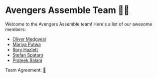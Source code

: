 # Avengers Assemble Team 🦸🏻

Welcome to the Avengers Assemble team! Here's a list of our awesome members:

- [Oliver Medgyesi](https://github.com/olivernicholass)
- [Mariya Putwa](https://github.com/mariyaputwa)
- [Rory Hazlett](https://github.com/RoryHazlett)
- [Stefan Spataro](https://github.com/Stefans217)
- [Prateek Balani](https://github.com/prateek-balani)

Team Agreement: [📝](https://github.com/olivernicholass/Avengers-Assemble/blob/main/Avengers%20Assemble%20-%20Team%20Agreement.pdf)
